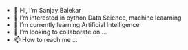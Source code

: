 - 👋 Hi, I’m Sanjay Balekar
- 👀 I’m interested in python,Data Science, machine leaarning
- 🌱 I’m currently learning  Artificial Intelligence
- 💞️ I’m looking to collaborate on ...
- 📫 How to reach me ...

<!---
sanjaybalekar/sanjaybalekar is a ✨ special ✨ repository because its `README.md` (this file) appears on your GitHub profile.
You can click the Preview link to take a look at your changes.
--->
